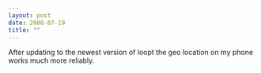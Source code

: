 ```yaml
---
layout: post
date: 2008-07-19
title: ""
---
```

After updating to the newest version of loopt the geo location on my phone works much more reliably.
